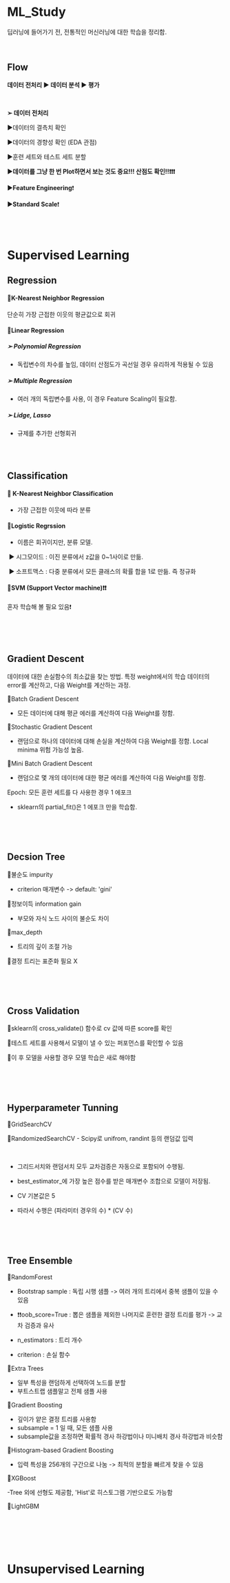 # ML_Study

딥러닝에 들어가기 전, 전통적인 머신러닝에 대한 학습을 정리함.

<br>

## Flow

<b>데이터 전처리 ▶︎ 데이터 분석 ▶︎ 평가</b>

<br>

<b>➢ 데이터 전처리</b>

▶️데이터의 결측치 확인

▶️데이터의 경향성 확인 (EDA 관점)

▶️훈련 세트와 테스트 세트 분할

▶️<b>데이터를 그냥 한 번 Plot하면서 보는 것도 중요!!! 산점도 확인!!❗️❗️❗️</b>

▶️<b>Feature Engineering</b>❗️

▶️<b>Standard Scale</b>❗️

<br>

<br>



# Supervised Learning

## Regression

#### 🔹K-Nearest Neighbor Regression

단순히 가장 근접한 이웃의 평균값으로 회귀

#### 🔹Linear Regression

#####         ➢ Polynomial Regression

- 독립변수의 차수를 높임, 데이터 산점도가 곡선일 경우 유리하게 적용될 수 있음

#####         ➢ Multiple Regression

- 여러 개의 독립변수를 사용, 이 경우 Feature Scaling이 필요함.

#####         ➢ Lidge, Lasso 

- 규제를 추가한 선형회귀

<br>

<br>

## Classification

#### 🔹 K-Nearest Neighbor Classification

- 가장 근접한 이웃에 따라 분류

#### 🔹Logistic Regrssion

- 이름은 회귀이지만, 분류 모델.

​        ▶️ 시그모이드 : 이진 분류에서 z값을 0~1사이로 만듦.

​        ▶️ 소프트맥스 : 다중 분류에서 모든 클래스의 확률 합을 1로 만듦. 즉 정규화

#### 🔹SVM (Support Vector machine)❗️❗️

혼자 학습해 볼 필요 있음❗️

<br>

<br>

<br>

## Gradient Descent

데이터에 대한 손실함수의 최소값을 찾는 방법. 특정 weight에서의 학습 데이터의 error를 계산하고, 다음 Weight를 계산하는 과정.

🔹Batch Gradient Descent

- 모든 데이터에 대해 평균 에러를 계산하여 다음 Weight를 정함.

🔹Stochastic Gradient Descent

- 랜덤으로 하나의 데이터에 대해 손실을 계산하여 다음 Weight를 정함. Local minima 위험 가능성 높음.

🔹Mini Batch Gradient Descent

- 랜덤으로 몇 개의 데이터에 대한 평균 에러를 계산하여 다음 Weight를 정함.



Epoch: 모든 훈련 세트를 다 사용한 경우 1 에포크

- sklearn의 partial_fit()은 1 에포크 만을 학습함.

<br>

<br>

<br>

## Decsion Tree

🔹불순도 impurity

- criterion 매개변수 -> default: 'gini'

🔹정보이득 information gain

- 부모와 자식 노드 사이의 불순도 차이

🔹max_depth

- 트리의 깊이 조절 가능

🔹결정 트리는 표준화 필요 X

<br>

<br>

<br>

## Cross Validation

🔹sklearn의 cross_validate() 함수로 cv 값에 따른 score를 확인

🔹테스트 세트를 사용해서 모델이 낼 수 있는 퍼포먼스를 확인할 수 있음

🔹이 후 모델을 사용할 경우 모델 학습은 새로 해야함

<br>

<br>

<br>

## Hyperparameter Tunning

🔹GridSearchCV

🔹RandomizedSearchCV - Scipy로 unifrom, randint 등의 랜덤값 입력

<br>

- 그리드서치와 랜덤서치 모두 교차검증은 자동으로 포함되어 수행됨.

- best_estimator_에 가장 높은 점수를 받은 매개변수 조합으로 모델이 저장됨.

- CV 기본값은 5

- 따라서 수행은 (파라미터 경우의 수) * (CV 수)

<br>

<br>

<br>

## Tree Ensemble

🔹RandomForest

- Bootstrap sample : 독립 시행 샘플 -> 여러 개의 트리에서 중복 샘플이 있을 수 있음

- ❗️❗️oob_score=True  : 뽑은 샘플을 제외한 나머지로 훈련한 결정 트리를 평가 -> 교차 검증과 유사

- n_estimators : 트리 개수
- criterion : 손실 함수

🔹Extra Trees

- 일부 특성을 랜덤하게 선택하여 노드를 분할
- 부트스트랩 샘플말고 전체 샘플 사용

🔹Gradient Boosting

- 깊이가 얕은 결정 트리를 사용함
- subsample = 1 일 때, 모든 샘플 사용
- subsample값을 조정하면 확률적 경사 하강법이나 미니배치 경사 하강법과 비슷함

🔹Histogram-based Gradient Boosting

- 입력 특성을 256개의 구간으로 나눔 -> 최적의 분할을 빠르게 찾을 수 있음

🔹XGBoost

-Tree 외에 선형도 제공함, 'Hist'로 히스토그램 기반으로도 가능함

🔹LightGBM

<br>

<br>

<br>

<br>

# Unsupervised Learning
